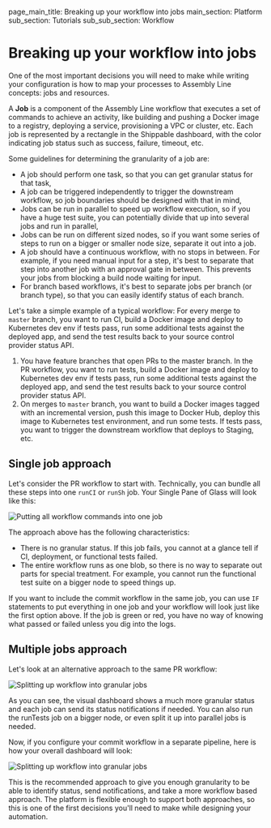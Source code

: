 page_main_title: Breaking up your workflow into jobs
main_section: Platform
sub_section: Tutorials
sub_sub_section: Workflow

# Breaking up your workflow into jobs

One of the most important decisions you will need to make while writing your configuration is how to map your processes to Assembly Line concepts: jobs and resources.

A **Job** is a component of the Assembly Line workflow that executes a set of commands to achieve an activity, like building and pushing a Docker image to a registry, deploying a service, provisioning a VPC or cluster, etc.  Each job is represented by a rectangle in the Shippable dashboard, with the color indicating job status such as success, failure, timeout, etc.

Some guidelines for determining the granularity of a job are:

* A job should perform one task, so that you can get granular status for that task,
* A job can be triggered independently to trigger the downstream workflow, so job boundaries should be designed with that in mind,
* Jobs can be run in parallel to speed up workflow execution, so if you have a huge test suite, you can potentially divide that up into several jobs and run in parallel,
* Jobs can be run on different sized nodes, so if you want some series of steps to run on a bigger or smaller node size, separate it out into a job.
* A job should have a continuous workflow, with no stops in between. For example, if you need manual input for a step, it's best to separate that step into another job with an approval gate in between. This prevents your jobs from blocking a build node waiting for input.
* For branch based workflows, it's best to separate jobs per branch (or branch type), so that you can easily identify status of each branch.

Let's take a simple example of a typical workflow: For every merge to `master` branch, you want to run CI, build a Docker image and deploy to Kubernetes dev env if tests pass, run some additional tests against the deployed app, and send the test results back to your source control provider status API.

1. You have feature branches that open PRs to the master branch. In the PR workflow, you want to run tests, build a Docker image and deploy to Kubernetes dev env if tests pass, run some additional tests against the deployed app, and send the test results back to your source control provider status API.
2. On merges to `master` branch, you want to build a Docker images tagged with an incremental version, push this image to Docker Hub, deploy this image to Kubernetes test environment, and run some tests. If tests pass, you want to trigger the downstream workflow that deploys to Staging, etc.

## Single job approach

Let's consider the PR workflow to start with. Technically, you can bundle all these steps into one `runCI` or `runSh` job. Your Single Pane of Glass will look like this:

<img src="/images/platform/tutorial/workflow/break-workflow-into-jobs-fig1.png" alt="Putting all workflow commands into one job">

The approach above has the following characteristics:

* There is no granular status. If this job fails, you cannot at a glance tell if CI, deployment, or functional tests failed.
* The entire workflow runs as one blob, so there is no way to separate out parts for special treatment. For example, you cannot run the functional test suite on a bigger node to speed things up.

If you want to include the commit workflow in the same job, you can use `IF` statements to put everything in one job and your workflow will look just like the first option above. If the job is green or red, you have no way of knowing what passed or failed unless you dig into the logs.

## Multiple jobs approach

Let's look at an alternative approach to the same PR workflow:

<img src="/images/platform/tutorial/workflow/break-workflow-into-jobs-fig2.png" alt="Splitting up workflow into granular jobs">

As you can see, the visual dashboard shows a much more granular status and each job can send its status notifications if needed. You can also run the runTests job on a bigger node, or even split it up into parallel jobs is needed.

Now, if you configure your commit workflow in a separate pipeline, here is how your overall dashboard will look:

<img src="/images/platform/tutorial/workflow/break-workflow-into-jobs-fig4.png" alt="Splitting up workflow into granular jobs">

This is the recommended approach to give you enough granularity to be able to identify status, send notifications, and take a more workflow based approach. The platform is flexible enough to support both approaches, so this is one of the first decisions you'll need to make while designing your automation. 
